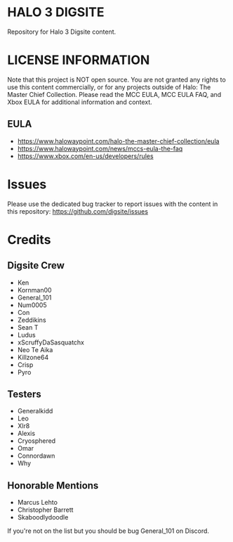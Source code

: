 # HALO 3 DIGSITE
Repository for Halo 3 Digsite content.

# LICENSE INFORMATION
Note that this project is NOT open source. You are not granted any rights to use this content commercially, or for any projects outside of Halo: The Master Chief Collection. Please read the MCC EULA, MCC EULA FAQ, and Xbox EULA for additional information and context.

## EULA
* https://www.halowaypoint.com/halo-the-master-chief-collection/eula
* https://www.halowaypoint.com/news/mccs-eula-the-faq
* https://www.xbox.com/en-us/developers/rules

# Issues

Please use the dedicated bug tracker to report issues with the content in this repository: https://github.com/digsite/issues

# Credits
## Digsite Crew
* Ken
* Kornman00
* General_101
* Num0005
* Con
* Zeddikins
* Sean T 
* Ludus
* xScruffyDaSasquatchx
* Neo Te Aika
* Killzone64
* Crisp
* Pyro

## Testers
* Generalkidd
* Leo
* Xlr8
* Alexis
* Cryosphered
* Omar
* Connordawn
* Why

## Honorable Mentions
* Marcus Lehto
* Christopher Barrett
* Skaboodlydoodle

If you're not on the list but you should be bug General_101 on Discord.
